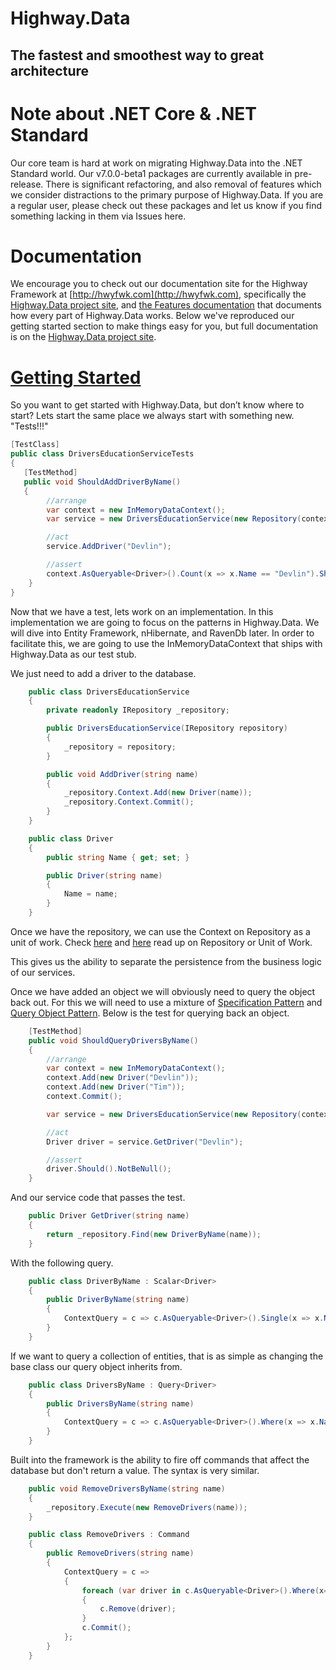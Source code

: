 # Highway.Data
## The fastest and smoothest way to great architecture

# Note about .NET Core & .NET Standard

Our core team is hard at work on migrating Highway.Data into the .NET Standard world.  Our v7.0.0-beta1 packages are currently available in pre-release.  There is significant refactoring, and also removal of features which we consider distractions to the primary purpose of Highway.Data.  If you are a regular user, please check out these packages and let us know if you find something lacking in them via Issues here.

# Documentation

We encourage you to check out our documentation site for the Highway Framework at [http://hwyfwk.com](http://hwyfwk.com), specifically the [Highway.Data project site](http://hwyfwk.com/projects/data/index.html), and [the Features documentation](http://hwyfwk.com/projects/data/features.html) that documents how every part of Highway.Data works.  Below we've reproduced our getting started section to make things easy for you, but full documentation is on the [Highway.Data project site](http://hwyfwk.com/projects/data/index.html).

# [Getting Started](http://hwyfwk.com/projects/data/start.html)
So you want to get started with Highway.Data, but don’t know where to start? Lets start the same place we always start with something new. "Tests!!!"

``` csharp
[TestClass]
public class DriversEducationServiceTests
{
   [TestMethod]
   public void ShouldAddDriverByName()
   {
		//arrange
		var context = new InMemoryDataContext();
		var service = new DriversEducationService(new Repository(context));

		//act
		service.AddDriver("Devlin");

		//assert
		context.AsQueryable<Driver>().Count(x => x.Name == "Devlin").Should().Be(1);
	}
}
```

Now that we have a test, lets work on an implementation. In this implementation we are going to focus on the patterns in Highway.Data. We will dive into Entity Framework, nHibernate, and RavenDb later. In order to facilitate this, we are going to use the InMemoryDataContext that ships with Highway.Data as our test stub.

We just need to add a driver to the database.

``` csharp
    public class DriversEducationService
    {
        private readonly IRepository _repository;

        public DriversEducationService(IRepository repository)
        {
            _repository = repository;
        }

        public void AddDriver(string name)
        {
            _repository.Context.Add(new Driver(name));
            _repository.Context.Commit();
        }
    }

    public class Driver
    {
        public string Name { get; set; }

        public Driver(string name)
        {
            Name = name;
        }
    }
```

Once we have the repository, we can use the Context on Repository as a unit of work. Check [here](http://www.martinfowler.com/eaaCatalog/repository.html "Repository Pattern") and [here](http://www.martinfowler.com/eaaCatalog/unitOfWork.html "Unit of Work Pattern") read up on Repository or Unit of Work.

This gives us the ability to separate the persistence from the business logic of our services.

Once we have added an object we will obviously need to query the object back out. For this we will need to use a mixture of [Specification Pattern](http://en.wikipedia.org/wiki/Specification_pattern "Specification Pattern") and [Query Object Pattern](http://martinfowler.com/eaaCatalog/queryObject.html "Query Object Pattern"). Below is the test for querying back an object.

``` csharp
    [TestMethod]
    public void ShouldQueryDriversByName()
    {
        //arrange
        var context = new InMemoryDataContext();
        context.Add(new Driver("Devlin"));
        context.Add(new Driver("Tim"));
        context.Commit();

        var service = new DriversEducationService(new Repository(context));

        //act
        Driver driver = service.GetDriver("Devlin");

        //assert
        driver.Should().NotBeNull();
    }
```

And our service code that passes the test.

``` csharp
    public Driver GetDriver(string name)
    {
        return _repository.Find(new DriverByName(name));
    }
```

With the following query.

``` csharp
    public class DriverByName : Scalar<Driver>
    {
        public DriverByName(string name)
        {
            ContextQuery = c => c.AsQueryable<Driver>().Single(x => x.Name == name);
        }
    }
```

If we want to query a collection of entities, that is as simple as changing the base class our query object inherits from.

``` csharp
    public class DriversByName : Query<Driver>
    {
        public DriversByName(string name)
        {
            ContextQuery = c => c.AsQueryable<Driver>().Where(x => x.Name == name);
        }
    }
```

Built into the framework is the ability to fire off commands that affect the database but don't return a value. The syntax is very similar.

``` csharp
    public void RemoveDriversByName(string name)
    {
        _repository.Execute(new RemoveDrivers(name));
    }

    public class RemoveDrivers : Command
    {
        public RemoveDrivers(string name)
        {
            ContextQuery = c =>
            {
                foreach (var driver in c.AsQueryable<Driver>().Where(x=>x.Name == name))
                {
                    c.Remove(driver);
                }
                c.Commit();
            };
        }
    }
```
